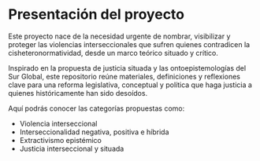
# Presentación del proyecto

Este proyecto nace de la necesidad urgente de nombrar, visibilizar y proteger las violencias interseccionales que sufren quienes contradicen la cisheteronormatividad, desde un marco teórico situado y crítico.

Inspirado en la propuesta de justicia situada y las ontoepistemologías del Sur Global, este repositorio reúne materiales, definiciones y reflexiones clave para una reforma legislativa, conceptual y política que haga justicia a quienes históricamente han sido desoídos.

Aquí podrás conocer las categorías propuestas como:
- Violencia interseccional
- Interseccionalidad negativa, positiva e híbrida
- Extractivismo epistémico
- Justicia interseccional y situada
